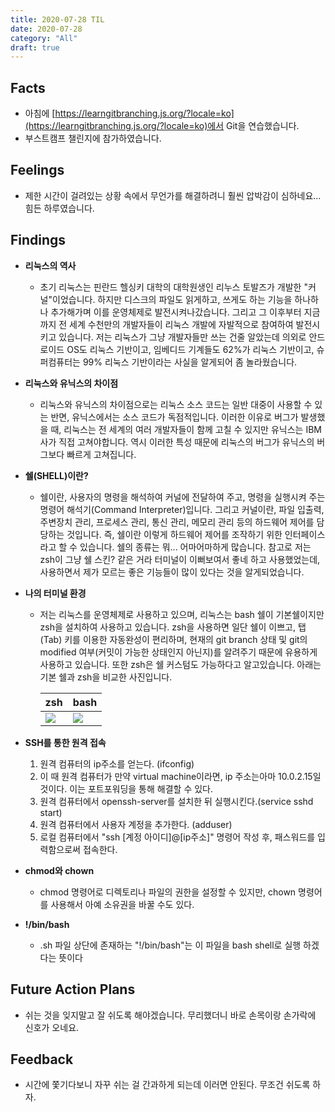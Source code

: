 ```yaml
---
title: 2020-07-28 TIL
date: 2020-07-28
category: "All"
draft: true
---
```


## Facts

- 아침에 [https://learngitbranching.js.org/?locale=ko](https://learngitbranching.js.org/?locale=ko)에서 Git을 연습했습니다.
- 부스트캠프 챌린지에 참가하였습니다.

## Feelings

- 제한 시간이 걸려있는 상황 속에서 무언가를 해결하려니 훨씬 압박감이 심하네요... 힘든 하루였습니다.

## Findings

- **리눅스의 역사**
  - 초기 리눅스는 핀란드 헬싱키 대학의 대학원생인 리누스 토발즈가 개발한 "커널"이었습니다. 하지만 디스크의 파일도 읽게하고, 쓰게도 하는 기능을 하나하나 추가해가며 이를 운영체제로 발전시켜나갔습니다. 그리고 그 이후부터 지금까지 전 세계 수천만의 개발자들이 리눅스 개발에 자발적으로 참여하여 발전시키고 있습니다. 저는 리눅스가 그냥 개발자들만 쓰는 건줄 알았는데 의외로 안드로이드 OS도 리눅스 기반이고, 임베디드 기계들도 62%가 리눅스 기반이고, 슈퍼컴퓨터는 99% 리눅스 기반이라는 사실을 알게되어 좀 놀라웠습니다.
- **리눅스와 유닉스의 차이점**
  - 리눅스와 유닉스의 차이점으로는 리눅스 소스 코드는 일반 대중이 사용할 수 있는 반면, 유닉스에서는 소스 코드가 독점적입니다. 이러한 이유로 버그가 발생했을 때, 리눅스는 전 세계의 여러 개발자들이 함께 고칠 수 있지만 유닉스는 IBM사가 직접 고쳐야합니다. 역시 이러한 특성 때문에 리눅스의 버그가 유닉스의 버그보다 빠르게 고쳐집니다.
- **쉘(SHELL)이란?**
  - 쉘이란, 사용자의 명령을 해석하여 커널에 전달하여 주고, 명령을 실행시켜 주는 명령어 해석기(Command Interpreter)입니다. 그리고 커널이란, 파일 입출력, 주변장치 관리, 프로세스 관리, 통신 관리, 메모리 관리 등의 하드웨어 제어를 담당하는 것입니다. 즉, 쉘이란 이렇게 하드웨어 제어를 조작하기 위한 인터페이스라고 할 수 있습니다. 쉘의 종류는 뭐... 어마어마하게 많습니다. 참고로 저는 zsh이 그냥 쉘 스킨? 같은 거라 터미널이 이뻐보여서 좋네 하고 사용했었는데, 사용하면서 제가 모르는 좋은 기능들이 많이 있다는 것을 알게되었습니다.
- **나의 터미널 환경**
  - 저는 리눅스를 운영체제로 사용하고 있으며, 리눅스는 bash 쉘이 기본쉘이지만 zsh을 설치하여 사용하고 있습니다. zsh을 사용하면 일단 쉘이 이쁘고, 탭(Tab) 키를 이용한 자동완성이 편리하며, 현재의 git branch 상태 및 git의 modified 여부(커밋이 가능한 상태인지 아닌지)를 알려주기 때문에 유용하게 사용하고 있습니다. 또한 zsh은 쉘 커스텀도 가능하다고 알고있습니다.  아래는 기본 쉘과 zsh을 비교한 사진입니다.

    |zsh|bash|
    |---|---|
    |<img src="https://miro.medium.com/max/645/1*dcFI6nEXItPJcfPgdloonw.png"> | <img src="https://www.cyberciti.biz/media/new/faq/2014/02/Linux-and-Unix-in-cp-or-mv-Bash-Shell-Commands.png">

- **SSH를 통한 원격 접속**
  1. 원격 컴퓨터의 ip주소를 얻는다. (ifconfig)
  2. 이 때 원격 컴퓨터가 만약 virtual machine이라면, ip 주소는아마 10.0.2.15일 것이다. 이는 포트포워딩을 통해 해결할 수 있다.
  3. 원격 컴퓨터에서 openssh-server를 설치한 뒤 실행시킨다.(service sshd start)
  4. 원격 컴퓨터에서 사용자 계정을 추가한다. (adduser)
  5. 로컬 컴퓨터에서 "ssh \[계정 아이디\]@\[ip주소\]" 명령어 작성 후, 패스워드를 입력함으로써 접속한다.
- **chmod와 chown**
  - chmod 명령어로 디렉토리나 파일의 권한을 설정할 수 있지만, chown 명령어를 사용해서 아예 소유권을 바꿀 수도 있다.
- **!/bin/bash**
  - .sh 파일 상단에 존재하는 "!/bin/bash"는 이 파일을 bash shell로 실행 하겠다는 뜻이다

## Future Action Plans

- 쉬는 것을 잊지말고 잘 쉬도록 해야겠습니다. 무리했더니 바로 손목이랑 손가락에 신호가 오네요.

## Feedback

- 시간에 쫓기다보니 자꾸 쉬는 걸 간과하게 되는데 이러면 안된다. 무조건 쉬도록 하자.
